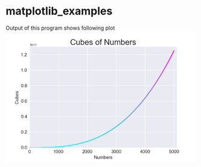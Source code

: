 # matplotlib_examples
Output of this program shows following plot
![image of plot](colored_cubes/colored_cubes.png)
